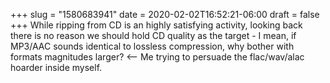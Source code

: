 +++
slug = "1580683941"
date = 2020-02-02T16:52:21-06:00
draft = false
+++
While ripping from CD is an highly satisfying activity, looking back there is no reason we should hold CD quality as the target - I mean, if MP3/AAC sounds identical to lossless compression, why bother with formats magnitudes larger? <-- Me trying to persuade the flac/wav/alac hoarder inside myself.